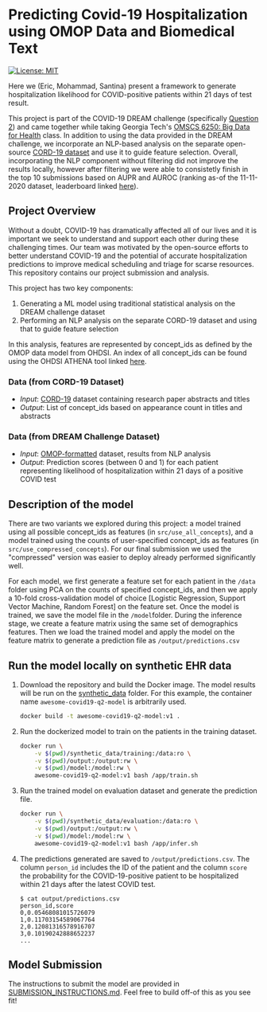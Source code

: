 # Predicting Covid-19 Hospitalization using OMOP Data and Biomedical Text 
[![License: MIT](https://img.shields.io/badge/License-MIT-yellow.svg)](https://opensource.org/licenses/MIT)

Here we (Eric, Mohammad, Santina) present a framework to generate hospitalization likelihood for COVID-positive patients within 21 days of test result. 

This project is part of the COVID-19 DREAM challenge (specifically [Question 2](https://www.synapse.org/#!Synapse:syn21849255/wiki/602406)) and came together while taking Georgia Tech's [OMSCS 6250: Big Data for Health](https://omscs.gatech.edu/cse-8803-special-topics-big-data-for-health-informatics) class. In addition to using the data provided in the DREAM challenge, we incorporate an NLP-based analysis on the separate open-source [CORD-19 dataset](https://www.kaggle.com/allen-institute-for-ai/CORD-19-research-challenge) and use it to guide feature selection. Overall, incorporating the NLP component without filtering did not improve the results locally, however after filtering we were able to consistetly finish in the top 10 submissions based on AUPR and AUROC (ranking as-of the 11-11-2020 dataset, leaderboard linked [here](https://www.synapse.org/#!Synapse:syn21849255/wiki/605131)).

## Project Overview
Without a doubt, COVID-19 has dramatically affected all of our lives and it is important we seek to understand and support each other during these challenging times. Our team was motivated by the open-source efforts to better understand COVID-19 and the potential of accurate hospitalization predictions to improve medical scheduling and triage for scarse resources. This repository contains our project submission and analysis.

This project has two key components:
1. Generating a ML model using traditional statistical analysis on the DREAM challenge dataset
2. Performing an NLP analysis on the separate CORD-19 dataset and using that to guide feature selection

In this analysis, features are represented by concept_ids as defined by the OMOP data model from OHDSI. An index of all concept_ids can be found using the OHDSI ATHENA tool linked [here](https://athena.ohdsi.org/).

### Data (from CORD-19 Dataset)

- _Input_: [CORD-19](https://www.kaggle.com/allen-institute-for-ai/CORD-19-research-challenge) dataset containing research paper abstracts and titles
- _Output_: List of concept_ids based on appearance count in titles and abstracts

### Data (from DREAM Challenge Dataset)

- _Input_: [OMOP-formatted](https://github.com/OHDSI/CommonDataModel/wiki) dataset, results from NLP analysis
- _Output_: Prediction scores (between 0 and 1) for each patient representing likelihood of hospitalization within 21 days of a positive COVID test

## Description of the model

There are two variants we explored during this project: a model trained using all possible concept_ids as features (in `src/use_all_concepts`), and a model trained using the counts of user-specified concept_ids as features (in `src/use_compressed_concepts`). For our final submission we used the "compressed" version was easier to deploy already performed significantly well.

For each model, we first generate a feature set for each patient in the `/data` folder using PCA on the counts of specified concept_ids, and then we apply a 10-fold cross-validation model of choice [Logistic Regression, Support Vector Machine, Random Forest] on the feature set. Once the model is trained, we save the model file in the `/model`folder. During the inference stage, we create a feature matrix using the same set of demographics features. Then we load the trained model and apply the model on the feature matrix to generate a prediction file as `/output/predictions.csv`

## Run the model locally on synthetic EHR data

1. Download the repository and build the Docker image. The model results will be run on the [synthetic_data](/synthetic_data) folder. For this example, the container name ```awesome-covid19-q2-model``` is arbitrarily used.

    ```bash
    docker build -t awesome-covid19-q2-model:v1 .
    ```

2. Run the dockerized model to train on the patients in the training dataset.

    ```bash
    docker run \
        -v $(pwd)/synthetic_data/training:/data:ro \
        -v $(pwd)/output:/output:rw \
        -v $(pwd)/model:/model:rw \
        awesome-covid19-q2-model:v1 bash /app/train.sh
    ```

3. Run the trained model on evaluation dataset and generate the prediction file.

    ```bash
    docker run \
        -v $(pwd)/synthetic_data/evaluation:/data:ro \
        -v $(pwd)/output:/output:rw \
        -v $(pwd)/model:/model:rw \
        awesome-covid19-q2-model:v1 bash /app/infer.sh
    ```

4. The predictions generated are saved to `/output/predictions.csv`. The column `person_id` includes the ID of the patient and the column `score` the probability for the COVID-19-positive patient to be hospitalized within 21 days after the latest COVID test.

    ```text
    $ cat output/predictions.csv
    person_id,score
    0,0.05468081015726079
    1,0.11703154589067764
    2,0.12081316578916707
    3,0.10190242888652237
    ...
    ```

## Model Submission
The instructions to submit the model are provided in [SUBMISSION_INSTRUCTIONS.md](SUBMISSION_INSTRUCTIONS.md). Feel free to build off-of this as you see fit!
